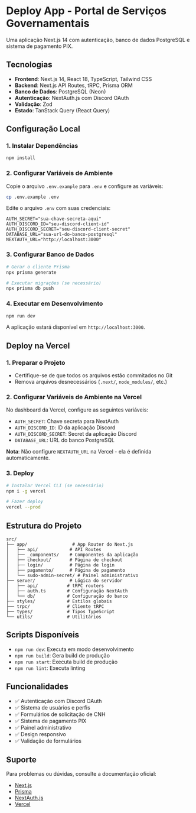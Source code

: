 # Deploy App - Portal de Serviços Governamentais

Uma aplicação Next.js 14 com autenticação, banco de dados PostgreSQL e sistema de pagamento PIX.

## Tecnologias

- **Frontend**: Next.js 14, React 18, TypeScript, Tailwind CSS
- **Backend**: Next.js API Routes, tRPC, Prisma ORM
- **Banco de Dados**: PostgreSQL (Neon)
- **Autenticação**: NextAuth.js com Discord OAuth
- **Validação**: Zod
- **Estado**: TanStack Query (React Query)

## Configuração Local

### 1. Instalar Dependências

```bash
npm install
```

### 2. Configurar Variáveis de Ambiente

Copie o arquivo `.env.example` para `.env` e configure as variáveis:

```bash
cp .env.example .env
```

Edite o arquivo `.env` com suas credenciais:

```env
AUTH_SECRET="sua-chave-secreta-aqui"
AUTH_DISCORD_ID="seu-discord-client-id"
AUTH_DISCORD_SECRET="seu-discord-client-secret"
DATABASE_URL="sua-url-do-banco-postgresql"
NEXTAUTH_URL="http://localhost:3000"
```

### 3. Configurar Banco de Dados

```bash
# Gerar o cliente Prisma
npx prisma generate

# Executar migrações (se necessário)
npx prisma db push
```

### 4. Executar em Desenvolvimento

```bash
npm run dev
```

A aplicação estará disponível em `http://localhost:3000`.

## Deploy na Vercel

### 1. Preparar o Projeto

- Certifique-se de que todos os arquivos estão commitados no Git
- Remova arquivos desnecessários (`.next/`, `node_modules/`, etc.)

### 2. Configurar Variáveis de Ambiente na Vercel

No dashboard da Vercel, configure as seguintes variáveis:

- `AUTH_SECRET`: Chave secreta para NextAuth
- `AUTH_DISCORD_ID`: ID da aplicação Discord
- `AUTH_DISCORD_SECRET`: Secret da aplicação Discord  
- `DATABASE_URL`: URL do banco PostgreSQL

**Nota**: Não configure `NEXTAUTH_URL` na Vercel - ela é definida automaticamente.

### 3. Deploy

```bash
# Instalar Vercel CLI (se necessário)
npm i -g vercel

# Fazer deploy
vercel --prod
```

## Estrutura do Projeto

```
src/
├── app/                 # App Router do Next.js
│   ├── api/            # API Routes
│   ├── _components/    # Componentes da aplicação
│   ├── checkout/       # Página de checkout
│   ├── login/          # Página de login
│   ├── pagamento/      # Página de pagamento
│   └── sudo-admin-secret/ # Painel administrativo
├── server/             # Lógica do servidor
│   ├── api/           # tRPC routers
│   ├── auth.ts        # Configuração NextAuth
│   └── db/            # Configuração do banco
├── styles/            # Estilos globais
├── trpc/              # Cliente tRPC
├── types/             # Tipos TypeScript
└── utils/             # Utilitários
```

## Scripts Disponíveis

- `npm run dev`: Executa em modo desenvolvimento
- `npm run build`: Gera build de produção
- `npm run start`: Executa build de produção
- `npm run lint`: Executa linting

## Funcionalidades

- ✅ Autenticação com Discord OAuth
- ✅ Sistema de usuários e perfis
- ✅ Formulários de solicitação de CNH
- ✅ Sistema de pagamento PIX
- ✅ Painel administrativo
- ✅ Design responsivo
- ✅ Validação de formulários

## Suporte

Para problemas ou dúvidas, consulte a documentação oficial:

- [Next.js](https://nextjs.org/docs)
- [Prisma](https://www.prisma.io/docs)
- [NextAuth.js](https://next-auth.js.org)
- [Vercel](https://vercel.com/docs)

